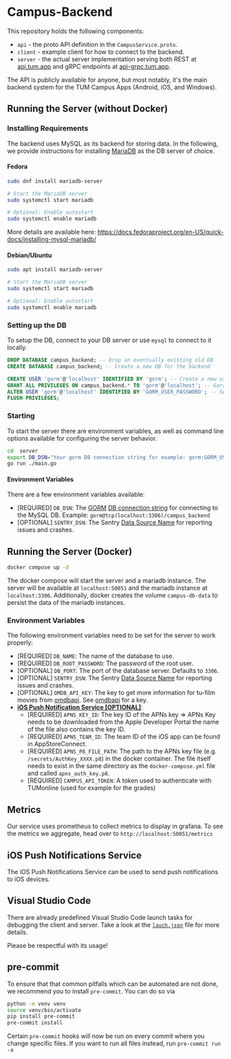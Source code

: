 # Campus-Backend

This repository holds the following components:
* `api` - the proto API definition in the `CampusService.proto`.
* `client` - example client for how to connect to the backend.
* `server` - the actual server implementation serving both REST at [api.tum.app](https://api.tum.app)
  and gRPC endpoints at [api-grpc.tum.app](https://api-grpc.tum.app).

The API is publicly available for anyone, but most notably, it's the main backend system for the TUM Campus Apps (Android, iOS, and Windows).

## Running the Server (without Docker)

### Installing Requirements

The backend uses MySQL as its backend for storing data.
In the following, we provide instructions for installing [MariaDB](https://mariadb.org/) as the DB server of choice.

#### Fedora

```bash
sudo dnf install mariadb-server

# Start the MariaDB server
sudo systemctl start mariadb

# Optional: Enable autostart
sudo systemctl enable mariadb
```

More details are available here: https://docs.fedoraproject.org/en-US/quick-docs/installing-mysql-mariadb/

#### Debian/Ubuntu

```bash
sudo apt install mariadb-server

# Start the MariaDB server
sudo systemctl start mariadb

# Optional: Enable autostart
sudo systemctl enable mariadb
```

### Setting up the DB

To setup the DB, connect to your DB server or use `mysql` to connect to it locally.

```sql
DROP DATABASE campus_backend; -- Drop an eventually existing old DB
CREATE DATABASE campus_backend; -- Create a new DB for the backend

CREATE USER 'gorm'@'localhost' IDENTIFIED BY 'gorm'; -- Create a new user called `gorm`.
GRANT ALL PRIVILEGES ON campus_backend.* TO 'gorm'@'localhost'; -- Garant our `gorm` user access to the `campus_backend` DB.
ALTER USER 'gorm'@'localhost' IDENTIFIED BY 'GORM_USER_PASSWORD'; -- Set a password for the `gorm` user.
FLUSH PRIVILEGES;
```

### Starting

To start the server there are environment variables, as well as command line options available for configuring the server behavior.

```bash
cd  server
export DB_DSN="Your gorm DB connection string for example: gorm:GORM_USER_PASSWORD@tcp(localhost:3306)/campus_backend"
go run ./main.go
```

#### Environment Variables

There are a few environment variables available:

* [REQUIRED] `DB_DSN`: The [GORM](https://gorm.io/) [DB connection string](https://gorm.io/docs/connecting_to_the_database.html#MySQL) for connecting to the MySQL DB. Example: `gorm@tcp(localhost:3306)/campus_backend`
* [OPTIONAL] `SENTRY_DSN`: The Sentry [Data Source Name](https://sentry-docs-git-patch-1.sentry.dev/product/sentry-basics/dsn-explainer/) for reporting issues and crashes.

## Running the Server (Docker)
```bash
docker compose up -d
```
The docker compose will start the server and a mariadb instance.
The server will be available at `localhost:50051` and the mariadb instance at `localhost:3306`.
Additionally, docker creates the volume `campus-db-data` to persist the data of the mariadb instances.

### Environment Variables
The following environment variables need to be set for the server to work properly:
* [REQUIRED] `DB_NAME`: The name of the database to use.
* [REQUIRED] `DB_ROOT_PASSWORD`: The password of the root user.
* [OPTIONAL] `DB_PORT`: The port of the database server. Defaults to `3306`.
* [OPTIONAL] `SENTRY_DSN`: The Sentry [Data Source Name](https://sentry-docs-git-patch-1.sentry.dev/product/sentry-basics/dsn-explainer/) for reporting issues and crashes.
* [OPTIONAL] `OMDB_API_KEY`: The key to get more information for tu-film movies from [omdbapi](https://omdbapi.com/). See [omdbapi](https://omdbapi.com/apikey.aspx) for a key.
* **[iOS Push Notification Service [OPTIONAL]](#ios-push-notifications-service)**:
  * [REQUIRED] `APNS_KEY_ID`: The key ID of the APNs key => APNs Key needs to be downloaded from the Apple Developer Portal the name of the file also contains the key ID.
  * [REQUIRED] `APNS_TEAM_ID`: The team ID of the iOS app can be found in AppStoreConnect.
  * [REQUIRED] `APNS_P8_FILE_PATH`: The path to the APNs key file (e.g. `/secrets/AuthKey_XXXX.p8`) in the docker container. The file itself needs to exist in the same directory as the `docker-compose.yml` file and called `apns_auth_key.p8`.
  * [REQUIRED] `CAMPUS_API_TOKEN`: A token used to authenticate with TUMonline (used for example for the grades)

## Metrics
Our service uses prometheus to collect metrics to display in grafana.
To see the metrics we aggregate, head over to `http://localhost:50051/metrics`

## iOS Push Notifications Service
The iOS Push Notifications Service can be used to send push notifications to iOS devices.

## Visual Studio Code
There are already predefined Visual Studio Code launch tasks for debugging the client and server.
Take a look at the [`lauch.json`](.vscode/launch.json) file for more details.


Please be respectful with its usage!

## pre-commit

To ensure that that common pitfalls which can be automated are not done, we recommend you to install `pre-commit`.
You can do so via

```bash
python -m venv venv
source venv/bin/activate
pip install pre-commit
pre-commit install
```

Certain `pre-commit` hooks will now be run on every commit where you change specific files.
If you want to run all files instead, run `pre-commit run -a`
